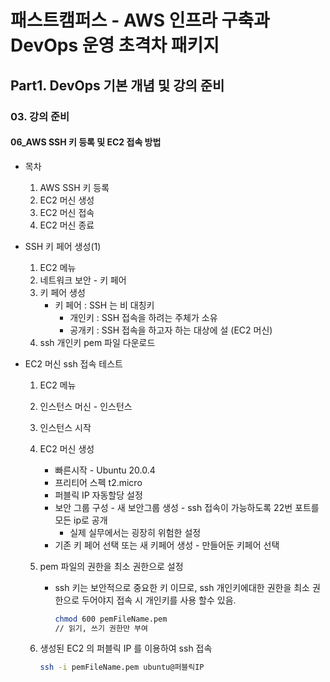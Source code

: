 # 패스트캠퍼스 - AWS 인프라 구축과 DevOps 운영 초격차 패키지

## Part1. DevOps 기본 개념 및 강의 준비

### 03. 강의 준비

#### 06_AWS SSH 키 등록 및 EC2 접속 방법



* 목차
  1. AWS SSH 키 등록
  2. EC2 머신 생성
  3. EC2 머신 접속
  4. EC2 머신 종료





* SSH 키 페어 생성(1)
  1. EC2 메뉴
  2. 네트워크 보안 - 키 페어
  3. 키 페어 생성
     * 키 페어 : SSH 는 비 대칭키
       * 개인키 : SSH 접속을 하려는 주체가 소유
       * 공개키 : SSH 접속을 하고자 하는 대상에 설 (EC2 머신)
  4. ssh 개인키 pem 파일 다운로드





* EC2 머신 ssh 접속 테스트

  1. EC2 메뉴

  2. 인스턴스 머신 - 인스턴스

  3. 인스턴스 시작

  4. EC2 머신 생성

     * 빠른시작 - Ubuntu 20.0.4
     * 프리티어 스펙 t2.micro
     * 퍼블릭 IP 자동할당 설정
     * 보안 그룹 구성 - 새 보안그룹 생성 - ssh 접속이 가능하도록 22번 포트를 모든 ip로 공개
       * 실제 실무에서는 굉장히 위험한 설정
     * 기존 키 페어 선택 또는 새 키페어 생성 - 만들어둔 키페어 선택

  5. pem 파일의 권한을 최소 권한으로 설정

     * ssh 키는 보안적으로 중요한 키 이므로, ssh 개인키에대한 권한을 최소 권한으로 두어야지 접속 시 개인키를 사용 할수 있음.

       ```bash
       chmod 600 pemFileName.pem
       // 읽기, 쓰기 권한만 부여
       ```

  6. 생성된 EC2 의 퍼블릭 IP 를 이용하여 ssh 접속

     ```bash
     ssh -i pemFileName.pem ubuntu@퍼블릭IP
     ```

     